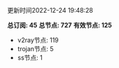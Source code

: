 更新时间2022-12-24 19:48:28

**总订阅: 45**
**总节点: 727**
**有效节点: 125**
- v2ray节点: 119
- trojan节点: 5
- ss节点: 1
